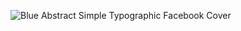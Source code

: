 ![Blue Abstract Simple Typographic Facebook Cover](https://user-images.githubusercontent.com/60218226/224986973-6a0bb013-7411-4ef8-aa0d-08d7ba0da538.png)

